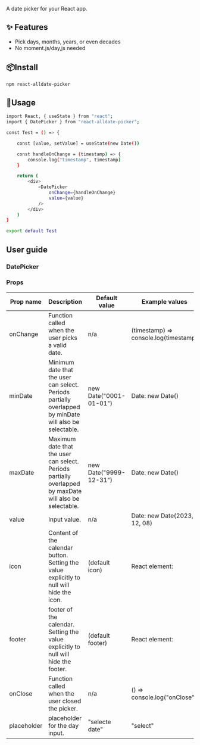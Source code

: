 A date picker for your React app.

## ✨ Features
* Pick days, months, years, or even decades
* No moment.js/day,js needed

## 📦Install

```sh
npm react-alldate-picker
```

## 🔨Usage
```sh
import React, { useState } from "react";
import { DatePicker } from "react-alldate-picker";

const Test = () => {

    const [value, setValue] = useState(new Date())

    const handleOnChange = (timestamp) => {
        console.log("timestamp", timestamp)
    }

    return (
        <div>
            <DatePicker 
                onChange={handleOnChange}
                value={value}
            />
        </div>
    )
}

export default Test
```

## User guide

### DatePicker

### Props

| Prop name	 | Description | Default value | Example values |
| --- | --- | --- | --- |
| onChange | Function called when the user picks a valid date. | n/a | (timestamp) => console.log(timestamp) |
| minDate | Minimum date that the user can select. Periods partially overlapped by minDate will also be selectable. | new Date("0001-01-01") | Date: new Date() |
| maxDate | Maximum date that the user can select. Periods partially overlapped by maxDate will also be selectable. | new Date("9999-12-31") | Date: new Date() |
| value | Input value.  | n/a | Date: new Date(2023, 12, 08) |
| icon | Content of the calendar button. Setting the value explicitly to null will hide the icon.  | (default icon) | React element: <CalendarIcon /> |
| footer | footer of the calendar. Setting the value explicitly to null will hide the footer.  | (default footer) | React element: <CalendarIcon /> |
| onClose | Function called when the user closed the picker.  | n/a | () => console.log("onClose") |
| placeholder | placeholder for the day input.  | "selecte date" | "select" |